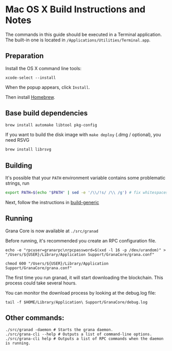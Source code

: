 Mac OS X Build Instructions and Notes
====================================
The commands in this guide should be executed in a Terminal application.
The built-in one is located in `/Applications/Utilities/Terminal.app`.

Preparation
-----------
Install the OS X command line tools:

`xcode-select --install`

When the popup appears, click `Install`.

Then install [Homebrew](https://brew.sh).

Base build dependencies
-----------------------

```bash
brew install automake libtool pkg-config
```

If you want to build the disk image with `make deploy` (.dmg / optional), you need RSVG
```bash
brew install librsvg
```

Building
--------

It's possible that your `PATH` environment variable contains some problematic strings, run
```bash
export PATH=$(echo "$PATH" | sed -e '/\\/!s/ /\\ /g') # fix whitespaces
```

Next, follow the instructions in [build-generic](build-generic.md)

Running
-------

Grana Core is now available at `./src/granad`

Before running, it's recommended you create an RPC configuration file.

    echo -e "rpcuser=granarpc\nrpcpassword=$(xxd -l 16 -p /dev/urandom)" > "/Users/${USER}/Library/Application Support/GranaCore/grana.conf"

    chmod 600 "/Users/${USER}/Library/Application Support/GranaCore/grana.conf"

The first time you run granad, it will start downloading the blockchain. This process could take several hours.

You can monitor the download process by looking at the debug.log file:

    tail -f $HOME/Library/Application\ Support/GranaCore/debug.log

Other commands:
-------

    ./src/granad -daemon # Starts the grana daemon.
    ./src/grana-cli --help # Outputs a list of command-line options.
    ./src/grana-cli help # Outputs a list of RPC commands when the daemon is running.
